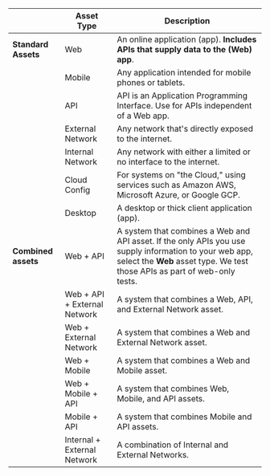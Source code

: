 | | Asset Type | Description |
|---|---|---|
| **Standard Assets** | Web | An online application (app). **Includes APIs that supply data to the (Web) app**. |
| | Mobile | Any application intended for mobile phones or tablets. |
| | API | API is an Application Programming Interface. Use for APIs independent of a Web app. |
| | External Network | Any network that's directly exposed to the internet. |
| | Internal Network | Any network with either a limited or no interface to the internet. |
| | Cloud Config | For systems on "the Cloud," using services such as Amazon AWS, Microsoft Azure, or Google GCP. |
| | Desktop | A desktop or thick client application (app). |
| **Combined assets** | Web + API | A system that combines a Web and API asset. If the only APIs you use supply information to your web app, select the **Web** asset type. We test those APIs as part of web-only tests. |
| | Web + API + External Network | A system that combines a Web, API, and External Network asset. |
| | Web + External Network | A system that combines a Web and External Network asset. |
| | Web + Mobile| A system that combines a Web and Mobile asset. |
| | Web + Mobile + API | A system that combines Web, Mobile, and API assets. |
| | Mobile + API | A system that combines Mobile and API assets. |
| | Internal + External Network | A combination of Internal and External Networks. |
